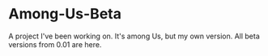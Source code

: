 # Among-Us-Beta
A project I've been working on. It's among Us, but my own version. All beta versions from 0.01 are here.
